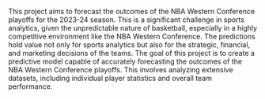 This project aims to forecast the outcomes of the NBA Western Conference playoffs for the 2023-24 season. This is a significant challenge in sports analytics, given the unpredictable nature of basketball, especially in a highly competitive environment like the NBA Western Conference. The predictions hold value not only for sports analytics but also for the strategic, financial, and marketing decisions of the teams. The goal of this project is to create a predictive model capable of accurately forecasting the outcomes of the NBA Western Conference playoffs. This involves analyzing extensive datasets, including individual player statistics and overall team performance.
